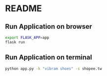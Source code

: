 # README

## Run Application on browser
```bash
export FLASK_APP=app
flask run
```

## Run Application on terminal
```bash
python app.py -k "vibram shoes" -s shopee.tw
```
